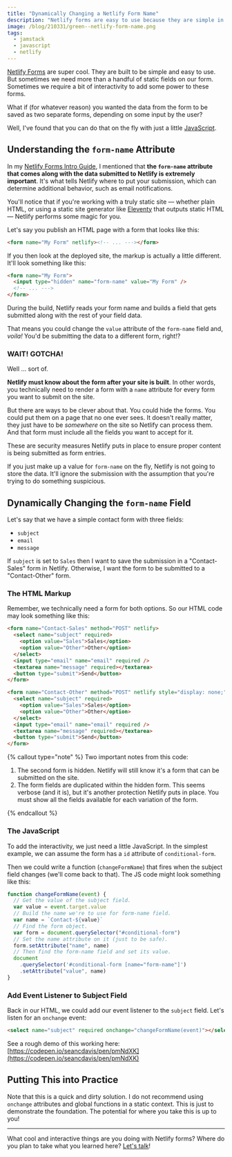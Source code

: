 ```yaml
---
title: "Dynamically Changing a Netlify Form Name"
description: "Netlify forms are easy to use because they are simple in scope. Add a little power with this cool trick."
image: /blog/210331/green--netlify-form-name.png
tags:
  - jamstack
  - javascript
  - netlify
---
```


[Netlify Forms](https://www.netlify.com/products/forms/) are super cool. They are built to be simple and easy to use. But sometimes we need more than a handful of static fields on our form. Sometimes we require a bit of interactivity to add some power to these forms.

What if (for whatever reason) you wanted the data from the form to be saved as two separate forms, depending on some input by the user?

Well, I've found that you can do that on the fly with just a little [JavaScript](/blog/wtf-is-javascript/).

## Understanding the `form-name` Attribute

In my [Netlify Forms Intro Guide](/blog/what-you-need-to-know-about-netlify-forms/), I mentioned that **the `form-name` attribute that comes along with the data submitted to Netlify is extremely important**. It's what tells Netlify where to put your submission, which can determine additional behavior, such as email notifications.

You'll notice that if you're working with a truly static site — whether plain HTML, or using a static site generator like [Eleventy](https://www.11ty.dev/) that outputs static HTML — Netlify performs some magic for you.

Let's say you publish an HTML page with a form that looks like this:

```html
<form name="My Form" netlify><!-- ... ---></form>
```

If you then look at the deployed site, the markup is actually a little different. It'll look something like this:

```html
<form name="My Form">
  <input type="hidden" name="form-name" value="My Form" />
  <!-- ... --->
</form>
```

During the build, Netlify reads your form name and builds a field that gets submitted along with the rest of your field data.

That means you could change the `value` attribute of the `form-name` field and, _voila!_ You'd be submitting the data to a different form, right!?

### WAIT! GOTCHA!

Well ... sort of.

**Netlify must know about the form after your site is built**. In other words, you technically need to render a form with a `name` attribute for every form you want to submit on the site.

But there are ways to be clever about that. You could hide the forms. You could put them on a page that no one ever sees. It doesn't really matter, they just have to be _somewhere_ on the site so Netlify can process them. And that form must include all the fields you want to accept for it.

These are security measures Netlify puts in place to ensure proper content is being submitted as form entries.

If you just make up a value for `form-name` on the fly, Netlify is not going to store the data. It'll ignore the submission with the assumption that you're trying to do something suspicious.

## Dynamically Changing the `form-name` Field

Let's say that we have a simple contact form with three fields:

- `subject`
- `email`
- `message`

If `subject` is set to `Sales` then I want to save the submission in a "Contact-Sales" form in Netlify. Otherwise, I want the form to be submitted to a "Contact-Other" form.

### The HTML Markup

Remember, we technically need a form for both options. So our HTML code may look something like this:

```html
<form name="Contact-Sales" method="POST" netlify>
  <select name="subject" required>
    <option value="Sales">Sales</option>
    <option value="Other">Other</option>
  </select>
  <input type="email" name="email" required />
  <textarea name="message" required></textarea>
  <button type="submit">Send</button>
</form>

<form name="Contact-Other" method="POST" netlify style="display: none;">
  <select name="subject" required>
    <option value="Sales">Sales</option>
    <option value="Other">Other</option>
  </select>
  <input type="email" name="email" required />
  <textarea name="message" required></textarea>
  <button type="submit">Send</button>
</form>
```

{% callout type="note" %}
Two important notes from this code:

1. The second form is hidden. Netlify will still know it's a form that can be submitted on the site.
1. The form fields are duplicated within the hidden form. This seems verbose (and it is), but it's another protection Netlify puts in place. You must show all the fields available for each variation of the form.

{% endcallout %}

### The JavaScript

To add the interactivity, we just need a little JavaScript. In the simplest example, we can assume the form has a `id` attribute of `conditional-form`.

Then we could write a function (`changeFormName`) that fires when the subject field changes (we'll come back to that). The JS code might look something like this:

```js
function changeFormName(event) {
  // Get the value of the subject field.
  var value = event.target.value
  // Build the name we're to use for form-name field.
  var name = `Contact-${value}`
  // Find the form object.
  var form = document.querySelector("#conditional-form")
  // Set the name attribute on it (just to be safe).
  form.setAttribute("name", name)
  // Then find the form-name field and set its value.
  document
    .querySelector('#conditional-form [name="form-name"]')
    .setAttribute("value", name)
}
```

### Add Event Listener to Subject Field

Back in our HTML, we could add our event listener to the `subject` field. Let's listen for an `onchange` event:

```html
<select name="subject" required onchange="changeFormName(event)"></select>
```

See a rough demo of this working here: [https://codepen.io/seancdavis/pen/pmNdXK](https://codepen.io/seancdavis/pen/pmNdXK)

## Putting This into Practice

Note that this is a quick and dirty solution. I do not recommend using `onchange` attributes and global functions in a static context. This is just to demonstrate the foundation. The potential for where you take this is up to you!

---

What cool and interactive things are you doing with Netlify forms? Where do you plan to take what you learned here? [Let's talk](https://twitter.com/seancdavis29)!
